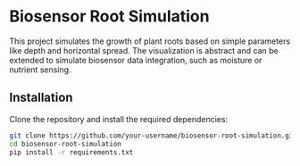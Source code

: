 # Biosensor Root Simulation

This project simulates the growth of plant roots based on simple parameters like depth and horizontal spread. The visualization is abstract and can be extended to simulate biosensor data integration, such as moisture or nutrient sensing.

## Installation

Clone the repository and install the required dependencies:

```bash
git clone https://github.com/your-username/biosensor-root-simulation.git
cd biosensor-root-simulation
pip install -r requirements.txt
